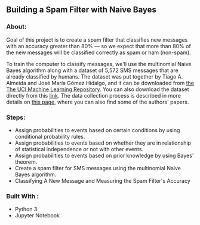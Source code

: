 ## Building a Spam Filter with Naive Bayes

### About:

Goal of this project is to create a spam filter that classifies new messages with an accuracy greater than 80% — so we expect that more than 80% of the new messages will be classified correctly as spam or ham (non-spam).

To train the computer  to classify messages, we'll use the multinomial Naive Bayes algorithm along with a dataset of 5,572 SMS messages that are already classified by humans. The dataset was put together by Tiago A. Almeida and José María Gómez Hidalgo, and it can be downloaded from [the The UCI Machine Learning Repository](https://archive.ics.uci.edu/ml/datasets/sms+spam+collection). You can also download the dataset directly from this [link](https://dq-content.s3.amazonaws.com/433/SMSSpamCollection). The data collection process is described in more details on [this page](http://www.dt.fee.unicamp.br/~tiago/smsspamcollection/#composition), where you can also find some of the authors' papers.

### Steps:

  * Assign probabilities to events based on certain conditions by using conditional probability rules.
  * Assign probabilities to events based on whether they are in relationship of statistical independence or not with other events.
  * Assign probabilities to events based on prior knowledge by using Bayes' theorem.
  * Create a spam filter for SMS messages using the multinomial Naive Bayes algorithm.
  * Classifying A New Message and Measuring the Spam Filter's Accuracy

### Built With :

  * Python 3
  * Jupyter Notebook